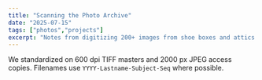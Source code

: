 ```yaml
---
title: "Scanning the Photo Archive"
date: "2025-07-15"
tags: ["photos","projects"]
excerpt: "Notes from digitizing 200+ images from shoe boxes and attics."
---
```


We standardized on 600 dpi TIFF masters and 2000 px JPEG access copies. Filenames use `YYYY-Lastname-Subject-Seq` where possible.
